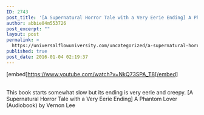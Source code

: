 ```yaml
---
ID: 2743
post_title: '[A Supernatural Horror Tale with a Very Eerie Ending] A Phantom Lover ()'
author: abbie04m553726
post_excerpt: ""
layout: post
permalink: >
  https://universalflowuniversity.com/uncategorized/a-supernatural-horror-tale-with-a-very-eerie-ending-a-phantom-lover/
published: true
post_date: 2016-01-04 02:19:37
---
```

[embed]https://www.youtube.com/watch?v=NkQ73SPA_T8[/embed]</br></br>
<p>This book starts somewhat slow but its ending is very eerie and creepy. 
[A Supernatural Horror Tale with a Very Eerie Ending] A Phantom Lover (Audiobook) by Vernon Lee</p>